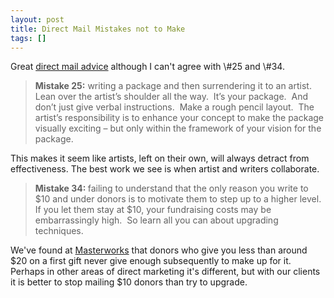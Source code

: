 ```yaml
---
layout: post
title: Direct Mail Mistakes not to Make
tags: []
---
```


<p>
Great <a href="http://www.sofii.org/node/782">direct mail advice</a> although I can't agree with \#25 and \#34.

</p>
<blockquote class="posterous_medium_quote">
<strong>Mistake 25:</strong> writing a package and then surrendering it to an artist.  Lean over the artist&rsquo;s shoulder all the way.  It&rsquo;s your package.  And don&rsquo;t just give verbal instructions.  Make a rough pencil layout.  The artist&rsquo;s responsibility is to enhance your concept to make the package visually exciting – but only within the framework of your vision for the package.

</blockquote>
<p>
This makes it seem like artists, left on their own, will always detract from effectiveness. The best work we see is when artist and writers collaborate.

</p>
<blockquote class="posterous_medium_quote">
<strong>Mistake 34: </strong>failing to understand that the only reason you write to $10 and under donors is to motivate them to step up to a higher level.  If you let them stay at $10, your fundraising costs may be embarrassingly high.  So learn all you can about upgrading techniques.

</blockquote>
<p>
We've found at <a href="http://www.masterworks.com">Masterworks</a> that donors who give you less than around $20 on a first gift never give enough subsequently to make up for it. Perhaps in other areas of direct marketing it's different, but with our clients it is better to stop mailing $10 donors than try to upgrade.

</p>
